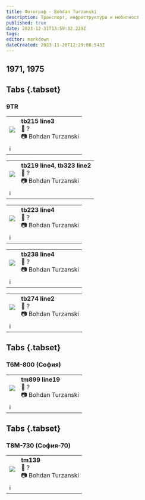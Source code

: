 ```yaml
---
title: Фотограф - Bohdan Turzanski
description: Транспорт, инфраструктура и мобилност
published: true
date: 2023-12-31T13:59:32.229Z
tags: 
editor: markdown
dateCreated: 2023-11-20T12:29:08.543Z
---
```


## 1971, 1975

## Tabs {.tabset}
### 9TR
<!--следващ пост--> 
<div class="table-responsive"><table style="width:100%"><tr>
<td><img src="https://drive.google.com/uc?id=1NZTsvL0v3XvjgWJCWOZFOYKIiNiLQlGt"></td>
<td><b><b>tb215 line3 </b></b><br>📌 ? <br> 📷 Bohdan Turzanski</td></tr>
  <td colspan=2 >ℹ️ </td></table></div>
  
  
<!--следващ пост--> 
<div class="table-responsive"><table style="width:100%"><tr>
<td><img src="https://drive.google.com/uc?id=1mxYKm5u7gRYck7MnfdwvTfbPS-5QuPBh"></td>
<td><b><b>tb219 line4, tb323 line2 </b></b><br>📌 ? <br> 📷 Bohdan Turzanski</td></tr>
  <td colspan=2 >ℹ️ </td></table></div>

<!--следващ пост--> 
<div class="table-responsive"><table style="width:100%"><tr>
<td><img src="https://drive.google.com/uc?id=1E8V6ZAwJV87yxHm2TUbM4o8J48cSkf65"></td>
<td><b><b>tb223 line4 </b></b><br>📌 ? <br> 📷 Bohdan Turzanski</td></tr>
  <td colspan=2 >ℹ️ </td></table></div>
  
<!--следващ пост--> 
<div class="table-responsive"><table style="width:100%"><tr>
<td><img src="https://drive.google.com/uc?id=1drlnfmuNtBPIJjjOPLNovIuUFc9gOXvG"></td>
<td><b><b>tb238 line4 </b></b><br>📌 ? <br> 📷 Bohdan Turzanski</td></tr>
  <td colspan=2 >ℹ️ </td></table></div>
  

<!--следващ пост--> 
<div class="table-responsive"><table style="width:100%"><tr>
<td><img src="https://drive.google.com/uc?id=1BvwNLi651QJph1DcmutsT7ralz8Jou6-"></td>
<td><b><b>tb274 line2 </b></b><br>📌 ? <br> 📷 Bohdan Turzanski</td></tr>
  <td colspan=2 >ℹ️ </td></table></div>


## Tabs {.tabset}
### T6M-800 (София)
<!--следващ пост--> 
<div class="table-responsive"><table style="width:100%"><tr>
<td><img src="https://drive.google.com/uc?id=1ZMgbjmKInFsCEk4qSxlBiZQyYf-V0SlB"></td>
<td><b><b>tm899 line19 </b></b><br>📌 ? <br> 📷 Bohdan Turzanski</td></tr>
  <td colspan=2 >ℹ️ </td></table></div>
  
  

## Tabs {.tabset}
### T8M-730 (София-70)
<!--следващ пост--> 
<div class="table-responsive"><table style="width:100%"><tr>
<td><img src="https://drive.google.com/uc?id=1BeOG_dIOr2d6hihM8M6taCjViKnIIMsR"></td>
<td><b><b>tm139 </b></b><br>📌 ? <br> 📷 Bohdan Turzanski</td></tr>
  <td colspan=2 >ℹ️ </td></table></div>
  
 